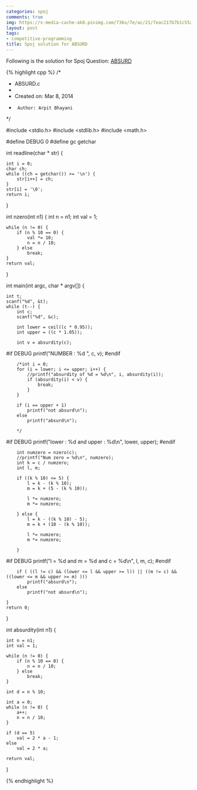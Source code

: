 ```yaml
---
categories: spoj
comments: true
img: https://s-media-cache-ak0.pinimg.com/736x/7e/ac/21/7eac217b7b1c55ab7fd56758e4e181be.jpg
layout: post
tags:
- competitive-programming
title: Spoj solution for ABSURD
---
```


Following is the solution for Spoj Question: [ABSURD](http://www.spoj.com/problems/ABSURD/)

{% highlight cpp %}
/*
 * ABSURD.c
 *
 *  Created on: Mar 8, 2014
 *      Author: Arpit Bhayani
 */

#include <stdio.h>
#include <stdlib.h>
#include <math.h>

#define DEBUG 0
#define gc getchar

int readline(char * str) {

	int i = 0;
	char ch;
	while ((ch = getchar()) >= '\n') {
		str[i++] = ch;
	}
	str[i] = '\0';
	return i;
}

int nzero(int n1) {
	int n = n1;
	int val = 1;

	while (n != 0) {
		if (n % 10 == 0) {
			val *= 10;
			n = n / 10;
		} else
			break;
	}
	return val;
}


int main(int argc, char * argv[]) {

	int t;
	scanf("%d", &t);
	while (t--) {
		int c;
		scanf("%d", &c);

		int lower = ceil((c * 0.95));
		int upper = ((c * 1.05));

		int v = absurdity(c);

#if DEBUG
		printf("NUMBER : %d ", c, v);
#endif

		/*int i = 0;
		for (i = lower; i <= upper; i++) {
			//printf("absurdity of %d = %d\n", i, absurdity(i));
			if (absurdity(i) < v) {
				break;
			}
		}

		if (i == upper + 1)
			printf("not absurd\n");
		else
			printf("absurd\n");

		*/

#if DEBUG
		printf("lower : %d and upper : %d\n", lower, upper);
#endif

		int numzero = nzero(c);
		//printf("Num zero = %d\n", numzero);
		int k = c / numzero;
		int l, m;

		if ((k % 10) <= 5) {
			l = k - (k % 10);
			m = k + (5 - (k % 10));

			l *= numzero;
			m *= numzero;

		} else {
			l = k - ((k % 10) - 5);
			m = k + (10 - (k % 10));

			l *= numzero;
			m *= numzero;

		}

#if DEBUG
		printf("l = %d and m = %d and c = %d\n", l, m, c);
#endif

		if ( ((l != c) && (lower <= l && upper >= l)) || ((m != c) && ((lower <= m && upper >= m) )))
			printf("absurd\n");
		else
			printf("not absurd\n");

	}
	return 0;
}

int absurdity(int n1) {

	int n = n1;
	int val = 1;

	while (n != 0) {
		if (n % 10 == 0) {
			n = n / 10;
		} else
			break;
	}

	int d = n % 10;

	int a = 0;
	while (n != 0) {
		a++;
		n = n / 10;
	}

	if (d == 5)
		val = 2 * a - 1;
	else
		val = 2 * a;

	return val;
}

{% endhighlight %}